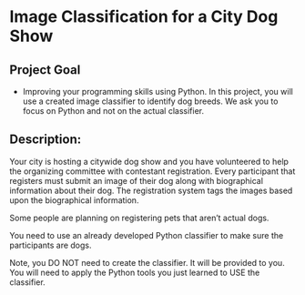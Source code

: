 # Image Classification for a City Dog Show
## Project Goal

* Improving your programming skills using Python.
In this project, you will use a created image classifier to identify dog breeds. We ask you to focus on Python and not on the actual classifier.

## Description:

Your city is hosting a citywide dog show and you have volunteered to help the organizing committee with contestant registration. Every participant that registers must submit an image of their dog along with biographical information about their dog. The registration system tags the images based upon the biographical information.

Some people are planning on registering pets that aren’t actual dogs.

You need to use an already developed Python classifier to make sure the participants are dogs.

Note, you DO NOT need to create the classifier. It will be provided to you. You will need to apply the Python tools you just learned to USE the classifier.